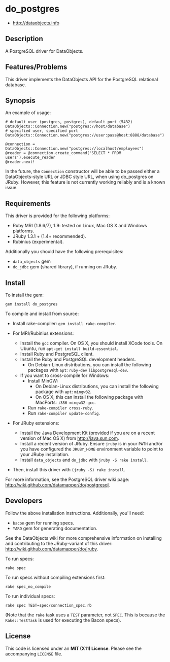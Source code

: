 # do_postgres

* <http://dataobjects.info>

## Description

A PostgreSQL driver for DataObjects.

## Features/Problems

This driver implements the DataObjects API for the PostgreSQL relational database.

## Synopsis

An example of usage:

    # default user (postgres, postgres), default port (5432)
    DataObjects::Connection.new("postgres://host/database")
    # specified user, specified port
    DataObjects::Connection.new("postgres://user:pass@host:8888/database")

    @connection = DataObjects::Connection.new("postgres://localhost/employees")
    @reader = @connection.create_command('SELECT * FROM users').execute_reader
    @reader.next!

In the future, the `Connection` constructor will be able to be passed either a
DataObjects-style URL or JDBC style URL, when using do\_postgres on JRuby.
However, this feature is not currently working reliably and is a known issue.

## Requirements

This driver is provided for the following platforms:
 * Ruby MRI (1.8.6/7), 1.9: tested on Linux, Mac OS X and Windows platforms.
 * JRuby 1.3.1 + (1.4+ recommended).
 * Rubinius (experimental).

Additionally you should have the following prerequisites:
 * `data_objects` gem
 * `do_jdbc` gem (shared library), if running on JRuby.

## Install

To install the gem:

    gem install do_postgres

To compile and install from source:

* Install rake-compiler: `gem install rake-compiler`.

* For MRI/Rubinius extensions:
  * Install the `gcc` compiler. On OS X, you should install XCode tools. On
    Ubuntu, run `apt-get install build-essential`.
  * Install Ruby and PostgreSQL client.
  * Install the Ruby and PostgreSQL development headers.
    * On Debian-Linux distributions, you can install the following packages
      with `apt`: `ruby-dev` `libpostgresql-dev`.
  * If you want to cross-compile for Windows:
    * Install MinGW:
      * On Debian-Linux distributions, you can install the following package
        with `apt`: `mingw32`.
      * On OS X, this can install the following package with MacPorts: `i386-mingw32-gcc`.
    * Run `rake-compiler cross-ruby`.
    * Run `rake-compiler update-config`.

 * For JRuby extensions:
   * Install the Java Development Kit (provided if you are
     on a recent version of Mac OS X) from <http://java.sun.com>.
   * Install a recent version of JRuby. Ensure `jruby` is in your `PATH` and/or
     you have configured the `JRUBY_HOME` environment variable to point to your
     JRuby installation.
   * Install `data_objects` and `do_jdbc` with `jruby -S rake install`.

 * Then, install this driver with `(jruby -S) rake install`.

For more information, see the PostgreSQL driver wiki page:
<http://wiki.github.com/datamapper/do/postgresql>.

## Developers

Follow the above installation instructions. Additionally, you'll need:
  * `bacon` gem for running specs.
  * `YARD` gem for generating documentation.

See the DataObjects wiki for more comprehensive information on installing and
contributing to the JRuby-variant of this driver:
<http://wiki.github.com/datamapper/do/jruby>.

To run specs:

    rake spec

To run specs without compiling extensions first:

    rake spec_no_compile

To run individual specs:

    rake spec TEST=spec/connection_spec.rb

(Note that the `rake` task uses a `TEST` parameter, not `SPEC`. This is because
the `Rake::TestTask` is used for executing the Bacon specs).

## License

This code is licensed under an **MIT (X11) License**. Please see the
accompanying `LICENSE` file.
